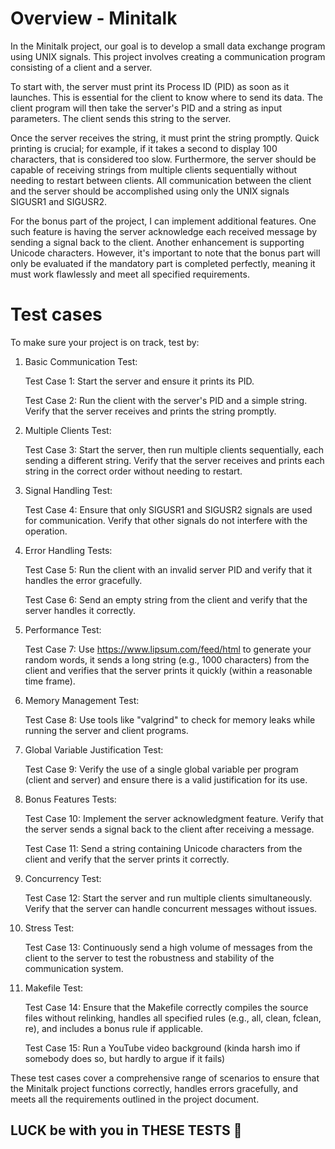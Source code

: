 # Overview - Minitalk
In the Minitalk project, our goal is to develop a small data exchange program using UNIX signals. This project involves creating a communication program consisting of a client and a server.

To start with, the server must print its Process ID (PID) as soon as it launches. This is essential for the client to know where to send its data. The client program will then take the server's PID and a string as input parameters. The client sends this string to the server.

Once the server receives the string, it must print the string promptly. Quick printing is crucial; for example, if it takes a second to display 100 characters, that is considered too slow. Furthermore, the server should be capable of receiving strings from multiple clients sequentially without needing to restart between clients. All communication between the client and the server should be accomplished using only the UNIX signals SIGUSR1 and SIGUSR2.

For the bonus part of the project, I can implement additional features. One such feature is having the server acknowledge each received message by sending a signal back to the client. Another enhancement is supporting Unicode characters. However, it's important to note that the bonus part will only be evaluated if the mandatory part is completed perfectly, meaning it must work flawlessly and meet all specified requirements.

# Test cases

To make sure your project is on track, test by:
  1. Basic Communication Test:

     Test Case 1:
        Start the server and ensure it prints its PID.

     Test Case 2: 
        Run the client with the server's PID and a simple string. Verify that the server  receives and prints the string promptly.
     
  2. Multiple Clients Test:

      Test Case 3:
        Start the server, then run multiple clients sequentially, each sending a different string. Verify that the server receives and prints each string in the correct order without needing to restart.
     
  3. Signal Handling Test:

      Test Case 4:
        Ensure that only SIGUSR1 and SIGUSR2 signals are used for communication. Verify that other signals do not interfere with the operation.

  4. Error Handling Tests:

      Test Case 5:
        Run the client with an invalid server PID and verify that it handles the error gracefully.

     Test Case 6:
       Send an empty string from the client and verify that the server handles it correctly.
     
  5. Performance Test:

      Test Case 7: Use https://www.lipsum.com/feed/html to generate your random words, it sends a long string (e.g., 1000 characters) from the client and verifies that the server prints it quickly (within a reasonable time frame).
     
  6. Memory Management Test:

      Test Case 8: Use tools like "valgrind" to check for memory leaks while running the server and client programs.
     
  7. Global Variable Justification Test:

      Test Case 9: Verify the use of a single global variable per program (client and server) and ensure there is a valid justification for its use.

  8. Bonus Features Tests:

      Test Case 10: Implement the server acknowledgment feature. Verify that the server sends a signal back to the client after receiving a message.
     
     Test Case 11:
       Send a string containing Unicode characters from the client and verify that the server prints it correctly.

  10. Concurrency Test:
     
      Test Case 12: Start the server and run multiple clients simultaneously. Verify that the server can handle concurrent messages without issues.

  11. Stress Test:

      Test Case 13: Continuously send a high volume of messages from the client to the server to test the robustness and stability of the communication system.
  
  12. Makefile Test:

        Test Case 14: Ensure that the Makefile correctly compiles the source files without relinking, handles all specified rules (e.g., all, clean, fclean, re), and includes a bonus rule if applicable.
      
        Test Case 15: Run a YouTube video background (kinda harsh imo if somebody does so, but hardly to argue if it fails)

These test cases cover a comprehensive range of scenarios to ensure that the Minitalk project functions correctly, handles errors gracefully, and meets all the requirements outlined in the project document.

## LUCK be with you in THESE TESTS 🙈
